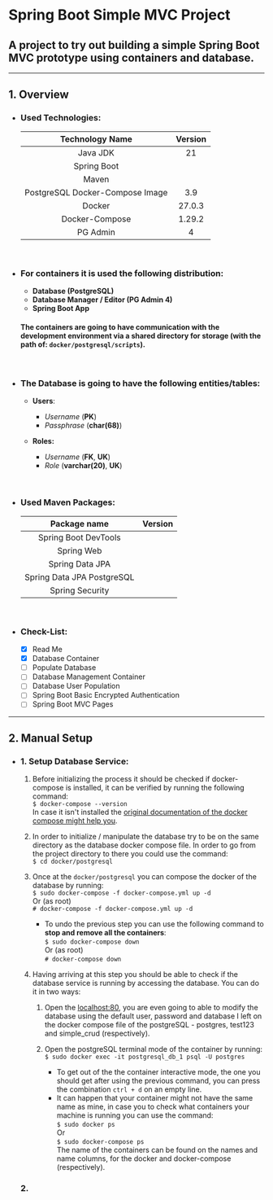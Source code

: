 # Spring Boot Simple MVC Project


## A project to try out building a simple Spring Boot MVC prototype using containers and database.

---

## 1. Overview

* ### Used Technologies:

	| 		Technology Name			|  Version  |
	| :----------------------------:	| :-------: |
	| Java JDK        				|     21    |
	| Spring Boot     				|           |
	| Maven           				|           |
	| PostgreSQL Docker-Compose Image	|    3.9    |
	| Docker          				|   27.0.3  |
	| Docker-Compose  				|   1.29.2  |
	| PG Admin        				|     4     |


<br>

* ### For containers it is used the following distribution:

	* **Database (PostgreSQL)**
	* **Database Manager / Editor (PG Admin 4)**
	* **Spring Boot App**

	#### The containers are going to have communication with the development environment via a shared directory for storage (with the path of: ```docker/postgresql/scripts```).

<br>

* ### The Database is going to have the following entities/tables:

	* **Users**: 
		* *Username* (**PK**)
		* *Passphrase* (**char(68)**)

	* **Roles:**
		* *Username* (**FK**, **UK**)
		* *Role* (**varchar(20)**, **UK**)
	
<br>


* ### Used Maven Packages:

	| 		Package name			| Version |
	| :------------------------:	| :-----: |
	| Spring Boot DevTools		| |
	| Spring Web 				| |
	| Spring Data JPA 			| |
	| Spring Data JPA PostgreSQL	| |
	| Spring Security 			| |

<br>

* ### Check-List:
	- [x] Read Me
	- [x] Database Container
	- [ ] Populate Database
	- [ ] Database Management Container
	- [ ] Database User Population
	- [ ] Spring Boot Basic Encrypted Authentication
	- [ ] Spring Boot MVC Pages

---

## 2. Manual Setup

* ### 1. Setup Database Service:

	1. Before initializing the process it should be checked if docker-compose is installed, it can be verified by running the following command: <br>
	``$ docker-compose --version`` <br>
	In case it isn't installed the [original documentation of the docker compose might help you](https://docs.docker.com/compose/install/). <br>
		
	2. In order to initialize / manipulate the database try to be on the same directory as the database docker compose file. In order to go from the project directory to there you could use the command: <br>
	``$ cd docker/postgresql`` <br>
	
	3. Once at the ``docker/postgresql`` you can compose the docker of the database by running: <br>
	``$ sudo docker-compose -f docker-compose.yml up -d`` <br>
	Or (as root) <br>
	``# docker-compose -f docker-compose.yml up -d``
	
		* To undo the previous step you can use the following command to **stop and remove all the containers**: <br>
		``$ sudo docker-compose down`` <br>
		Or (as root) <br>
		``# docker-compose down``
	
	
	4. Having arriving at this step you should be able to check if the database service is running by accessing the database. You can do it in two ways:
		
		1. Open the <localhost:80>, you are even going to able to modify the database using the default user, password and database I left on the docker compose file of the postgreSQL - postgres, test123 and simple_crud (respectively).
		
		2. Open the postgreSQL terminal mode of the container by running: <br>
		``$ sudo docker exec -it postgresql_db_1 psql -U postgres`` <br>
			* To get out of the the container interactive mode, the one you should get after using the previous command, you can press the combination `ctrl + d` on an empty line.<br>
			* It can happen that your container might not have the same name as mine, in case you to check what containers your machine is running you can use the command: <br>
			``$ sudo docker ps`` <br>
			Or <br>
			``$ sudo docker-compose ps`` <br>
			The name of the containers can be found on the names and name columns, for the docker and docker-compose (respectively).
	
	
	### 2.